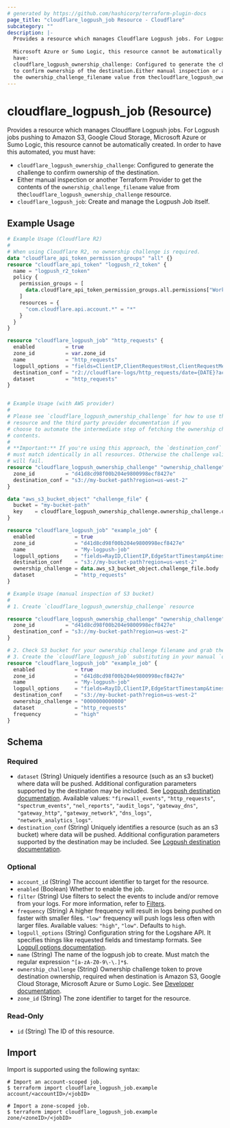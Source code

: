 ```yaml
---
# generated by https://github.com/hashicorp/terraform-plugin-docs
page_title: "cloudflare_logpush_job Resource - Cloudflare"
subcategory: ""
description: |-
  Provides a resource which manages Cloudflare Logpush jobs. For Logpush jobs pushing to Amazon S3, Google Cloud Storage,
  
  Microsoft Azure or Sumo Logic, this resource cannot be automatically created. In order to have this automated, you must
  have:
  cloudflare_logpush_ownership_challenge: Configured to generate the challenge
  to confirm ownership of the destination.Either manual inspection or another Terraform Provider to get the contents of
  the ownership_challenge_filename value from thecloudflare_logpush_ownership_challenge resource.cloudflare_logpush_job: Create and manage the Logpush Job itself.
---
```


# cloudflare_logpush_job (Resource)

Provides a resource which manages Cloudflare Logpush jobs. For Logpush jobs pushing to Amazon S3, Google Cloud Storage,
Microsoft Azure or Sumo Logic, this resource cannot be automatically created. In order to have this automated, you must
have:

- `cloudflare_logpush_ownership_challenge`: Configured to generate the challenge
  to confirm ownership of the destination.
- Either manual inspection or another Terraform Provider to get the contents of
  the `ownership_challenge_filename` value from the`cloudflare_logpush_ownership_challenge` resource.
- `cloudflare_logpush_job`: Create and manage the Logpush Job itself.

## Example Usage

```terraform
# Example Usage (Cloudflare R2)
#
# When using Cloudflare R2, no ownership challenge is required.
data "cloudflare_api_token_permission_groups" "all" {}
resource "cloudflare_api_token" "logpush_r2_token" {
  name = "logpush_r2_token"
  policy {
    permission_groups = [
      data.cloudflare_api_token_permission_groups.all.permissions["Workers R2 Storage Write"],
    ]
    resources = {
      "com.cloudflare.api.account.*" = "*"
    }
  }
}

resource "cloudflare_logpush_job" "http_requests" {
  enabled          = true
  zone_id          = var.zone_id
  name             = "http_requests"
  logpull_options  = "fields=ClientIP,ClientRequestHost,ClientRequestMethod,ClientRequestURI,EdgeEndTimestamp,EdgeResponseBytes,EdgeResponseStatus,EdgeStartTimestamp,RayID&timestamps=rfc3339"
  destination_conf = "r2://cloudflare-logs/http_requests/date={DATE}?account-id=${var.account_id}&access-key-id=${cloudflare_api_token.logpush_r2_token.id}&secret-access-key=${sha256(cloudflare_api_token.logpush_r2_token.value)}"
  dataset          = "http_requests"
}


# Example Usage (with AWS provider)
#
# Please see `cloudflare_logpush_ownership_challenge` for how to use that
# resource and the third party provider documentation if you
# choose to automate the intermediate step of fetching the ownership challenge
# contents.
#
# **Important:** If you're using this approach, the `destination_conf` values
# must match identically in all resources. Otherwise the challenge validation
# will fail.
resource "cloudflare_logpush_ownership_challenge" "ownership_challenge" {
  zone_id          = "d41d8cd98f00b204e9800998ecf8427e"
  destination_conf = "s3://my-bucket-path?region=us-west-2"
}

data "aws_s3_bucket_object" "challenge_file" {
  bucket = "my-bucket-path"
  key    = cloudflare_logpush_ownership_challenge.ownership_challenge.ownership_challenge_filename
}

resource "cloudflare_logpush_job" "example_job" {
  enabled             = true
  zone_id             = "d41d8cd98f00b204e9800998ecf8427e"
  name                = "My-logpush-job"
  logpull_options     = "fields=RayID,ClientIP,EdgeStartTimestamp&timestamps=rfc3339"
  destination_conf    = "s3://my-bucket-path?region=us-west-2"
  ownership_challenge = data.aws_s3_bucket_object.challenge_file.body
  dataset             = "http_requests"
}

# Example Usage (manual inspection of S3 bucket)
#
# 1. Create `cloudflare_logpush_ownership_challenge` resource

resource "cloudflare_logpush_ownership_challenge" "ownership_challenge" {
  zone_id          = "d41d8cd98f00b204e9800998ecf8427e"
  destination_conf = "s3://my-bucket-path?region=us-west-2"
}

# 2. Check S3 bucket for your ownership challenge filename and grab the contents.
# 3. Create the `cloudflare_logpush_job` substituting in your manual `ownership_challenge`.
resource "cloudflare_logpush_job" "example_job" {
  enabled             = true
  zone_id             = "d41d8cd98f00b204e9800998ecf8427e"
  name                = "My-logpush-job"
  logpull_options     = "fields=RayID,ClientIP,EdgeStartTimestamp&timestamps=rfc3339"
  destination_conf    = "s3://my-bucket-path?region=us-west-2"
  ownership_challenge = "0000000000000"
  dataset             = "http_requests"
  frequency           = "high"
}
```

<!-- schema generated by tfplugindocs -->
## Schema

### Required

- `dataset` (String) Uniquely identifies a resource (such as an s3 bucket) where data will be pushed. Additional configuration parameters supported by the destination may be included. See [Logpush destination documentation](https://developers.cloudflare.com/logs/reference/logpush-api-configuration#destination). Available values: `"firewall_events"`, `"http_requests"`, `"spectrum_events"`, `"nel_reports"`, `"audit_logs"`, `"gateway_dns"`, `"gateway_http"`, `"gateway_network"`, `"dns_logs"`, `"network_analytics_logs"`.
- `destination_conf` (String) Uniquely identifies a resource (such as an s3 bucket) where data will be pushed. Additional configuration parameters supported by the destination may be included. See [Logpush destination documentation](https://developers.cloudflare.com/logs/reference/logpush-api-configuration#destination).

### Optional

- `account_id` (String) The account identifier to target for the resource.
- `enabled` (Boolean) Whether to enable the job.
- `filter` (String) Use filters to select the events to include and/or remove from your logs. For more information, refer to [Filters](https://developers.cloudflare.com/logs/reference/logpush-api-configuration/filters/).
- `frequency` (String) A higher frequency will result in logs being pushed on faster with smaller files. `"low"` frequency will push logs less often with larger files. Available values: `"high"`, `"low"`. Defaults to `high`.
- `logpull_options` (String) Configuration string for the Logshare API. It specifies things like requested fields and timestamp formats. See [Logpull options documentation](https://developers.cloudflare.com/logs/logpush/logpush-configuration-api/understanding-logpush-api/#options).
- `name` (String) The name of the logpush job to create. Must match the regular expression `^[a-zA-Z0-9\-\.]*$`.
- `ownership_challenge` (String) Ownership challenge token to prove destination ownership, required when destination is Amazon S3, Google Cloud Storage, Microsoft Azure or Sumo Logic. See [Developer documentation](https://developers.cloudflare.com/logs/logpush/logpush-configuration-api/understanding-logpush-api/#usage).
- `zone_id` (String) The zone identifier to target for the resource.

### Read-Only

- `id` (String) The ID of this resource.

## Import

Import is supported using the following syntax:

```shell
# Import an account-scoped job.
$ terraform import cloudflare_logpush_job.example account/<accountID>/<jobID>

# Import a zone-scoped job.
$ terraform import cloudflare_logpush_job.example zone/<zoneID>/<jobID>
```

